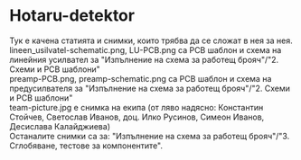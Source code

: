 # Hotaru-detektor
Тук е качена статията и снимки, които трябва да се сложат в нея за нея.                                                                                                      
lineen_usilvatel-schematic.png, LU-PCB.png са PCB шаблон и схема на линейния усилвател за "Изпълнение на схема за работещ брояч"/"2. Схеми и PCB шаблони"                                                                                                                                                    
preamp-PCB.png, preamp-schematic.png са PCB шаблон и схема на предусилвателя за "Изпълнение на схема за работещ брояч"/"2. Схеми и PCB шаблони"                                                                                                                                               
team-picture.jpg е снимка на екипа (от ляво надясно: Константин Стойчев, Светослав Иванов, доц. Илко Русинов, Симеон Иванов, Десислава Калайджиева)                                                                                                                                
Останалите снимки са за: "Изпълнение на схема за работещ брояч"/"3. Сглобяване, тестове за компонентите".
